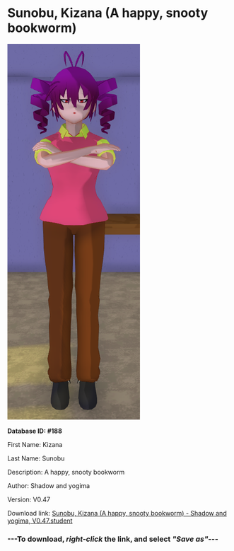 # Sunobu, Kizana (A happy, snooty bookworm)

<img src="https://raw.githubusercontent.com/Arbiter1223/Daigaku-Gurashi-Custom-Students/master/Students/Files/Sunobu%2C%20Kizana%20(A%20happy%2C%20snooty%20bookworm).png" title="Sunobu, Kizana (A happy, snooty bookworm) - Shadow and yogima, V0.47">

**Database ID: #188**

First Name: Kizana

Last Name: Sunobu

Description: A happy, snooty bookworm

Author: Shadow and yogima

Version: V0.47

Download link: <a href="https://raw.githubusercontent.com/Arbiter1223/Daigaku-Gurashi-Custom-Students/master/Students/Files/Sunobu%2C%20Kizana%20(A%20happy%2C%20snooty%20bookworm)%20-%20Shadow%20and%20yogima%2C%20V0.47.student">Sunobu, Kizana (A happy, snooty bookworm) - Shadow and yogima, V0.47.student</a>

### ---**To download, _right-click_ the link, and select _"Save as"_**---
